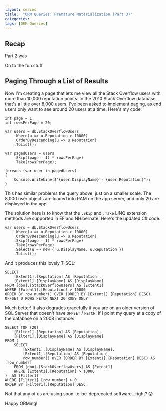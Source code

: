 ```yaml
---
layout: series
title:  "ORM Queries: Premature Materialization (Part 3)"
categories: 
tags: [ORM Queries]
---
```


## Recap

Part 2 was 

On to the fun stuff.

## Paging Through a List of Results

Now I'm creating a page that lets me view all the Stack Overflow users with more than 10,000 reputation points.  In the 2010 Stack Overflow database, that's a little over 8,000 users.  I've been asked to implement paging, as end users only want to see around 20 users at a time.  Here's my code:

    int page = 1;
    int rowsPerPage = 20;

    var users = db.StackOverflowUsers
        .Where(u => u.Reputation > 10000)
        .OrderByDescending(u => u.Reputation)
        .ToList();

    var pagedUsers = users
        .Skip((page - 1) * rowsPerPage)
        .Take(rowsPerPage);

    foreach (var user in pagedUsers)
    {
        Console.WriteLine($"{user.DisplayName} - {user.Reputation}");
    }

This has similar problems the query above, just on a smaller scale.  The 8,000 user objects are loaded into RAM on the app server, and only 20 are displayed in the app.

The solution here is to know that the `.Skip` and `.Take` LINQ extension methods are supported in EF and NHibernate.  Here's the updated C# code:

    var users = db.StackOverflowUsers
        .Where(u => u.Reputation > 10000)
        .OrderByDescending(u => u.Reputation)
        .Skip((page - 1) * rowsPerPage)
        .Take(rowsPerPage)
        .Select(u => new { u.DisplayName, u.Reputation })
        .ToList();

And it produces this lovely T-SQL:

    SELECT 
        [Extent1].[Reputation] AS [Reputation], 
        [Extent1].[DisplayName] AS [DisplayName]
    FROM [dbo].[StackOverflowUsers] AS [Extent1]
    WHERE [Extent1].[Reputation] > 10000
    ORDER BY row_number() OVER (ORDER BY [Extent1].[Reputation] DESC)
    OFFSET 0 ROWS FETCH NEXT 20 ROWS ONLY 

Much better!  It also degrades gracefully if you are on an older version of SQL Server that doesn't have `OFFSET` / `FETCH`.  If I point my query at a copy of the database on a 2008 instance:

    SELECT TOP (20) 
        [Filter1].[Reputation] AS [Reputation], 
        [Filter1].[DisplayName] AS [DisplayName]
    FROM ( 
        SELECT 
            [Extent1].[DisplayName] AS [DisplayName], 
            [Extent1].[Reputation] AS [Reputation], 
            row_number() OVER (ORDER BY [Extent1].[Reputation] DESC) AS [row_number]
        FROM [dbo].[StackOverflowUsers] AS [Extent1]
        WHERE [Extent1].[Reputation] > 10000
    )  AS [Filter1]
    WHERE [Filter1].[row_number] > 0
    ORDER BY [Filter1].[Reputation] DESC

Not that any of us are using soon-to-be-deprecated software...right? 😜



Happy ORMing!
